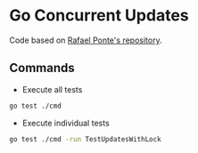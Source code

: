 # Go Concurrent Updates

Code based on [Rafael Ponte's repository](https://github.com/rafaelpontezup/preventing-lost-update-racecondition).

## Commands

- Execute all tests

```bash
go test ./cmd
```

- Execute individual tests

```bash
go test ./cmd -run TestUpdatesWithLock
```